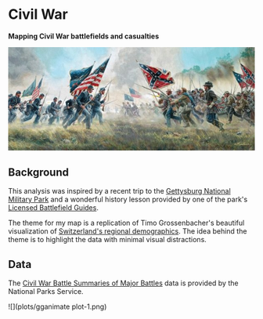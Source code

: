 # Civil War
**Mapping Civil War battlefields and casualties**

![](img/civil_war.jpeg)

## Background

This analysis was inspired by a recent trip to the [Gettysburg National Military Park](https://www.nps.gov/gett/index.htm) and a wonderful history lesson provided by one of the park's [Licensed Battlefield Guides](http://gettysburgtourguides.org/).  

The theme for my map is a replication of Timo Grossenbacher's beautiful visualization of [Switzerland's regional demographics](https://timogrossenbacher.ch/2016/12/beautiful-thematic-maps-with-ggplot2-only/). The idea behind the theme is to highlight the data with minimal visual distractions.

## Data 
The [Civil War Battle Summaries of Major Battles](https://archive.org/details/CivilWarBattleSummariesOfMajorBattles) data is provided by the National Parks Service. 

![](plots/gganimate plot-1.png)
